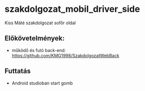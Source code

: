 # szakdolgozat_mobil_driver_side

Kiss Máté szakdolgozat sofőr oldal

## Előkövetelmények:
- működő és futó back-end: https://github.com/KMG1998/SzakdolgozatWebBack

## Futtatás
- Android studioban start gomb